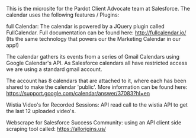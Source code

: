 This is the microsite for the Pardot Client Advocate team at Salesforce. The calendar uses the following features / Plugins:

full Calendar:
The calendar is powered by a JQuery plugin called FullCalendar. Full documentation can be found here: http://fullcalendar.io/ (Its the same technology that powers our the Marketing Calendar in our app!)

The calendar gathers its events from a series of Gmail Calendars using Google Calendar's API. As Salesforce calendars all have restricted access we are using a standard gmail account.

The account has 8 calendars that are attached to it, where each has been shared to make the calendar 'public'. More information can be found here: https://support.google.com/calendar/answer/37083?hl=en

Wistia Video's for Recorded Sessions:
API read call to the wistia API to get the last 12 uploaded video's.

Webscrape for Salesforce Success Community:
using an API client side scraping tool called: https://allorigins.us/




